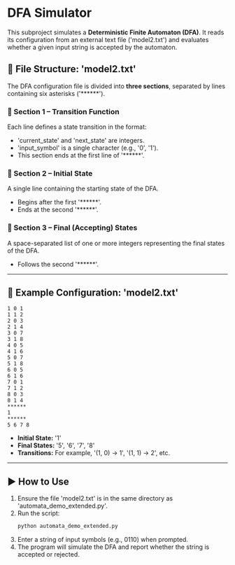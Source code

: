 # DFA Simulator

This subproject simulates a **Deterministic Finite Automaton (DFA)**. It reads its configuration from an external text file ('model2.txt') and evaluates whether a given input string is accepted by the automaton.

## 📄 File Structure: 'model2.txt'

The DFA configuration file is divided into **three sections**, separated by lines containing six asterisks ('******').

### 🔹 Section 1 – Transition Function

Each line defines a state transition in the format:


- 'current_state' and 'next_state' are integers.
- 'input_symbol' is a single character (e.g., '0', '1').
- This section ends at the first line of '******'.

### 🔹 Section 2 – Initial State

A single line containing the starting state of the DFA.

- Begins after the first '******'.
- Ends at the second '******'.

### 🔹 Section 3 – Final (Accepting) States

A space-separated list of one or more integers representing the final states of the DFA.

- Follows the second '******'.

---

## 🧪 Example Configuration: 'model2.txt'

```
1 0 1
1 1 2
2 0 3
2 1 4
3 0 7
3 1 8
4 0 5
4 1 6
5 0 7
5 1 8
6 0 5
6 1 6
7 0 1
7 1 2
8 0 3
8 1 4
******
1
******
5 6 7 8
```

- **Initial State:** '1'
- **Final States:** '5', '6', '7', '8'
- **Transitions:** For example, '(1, 0) → 1', '(1, 1) → 2', etc.

---

## ▶️ How to Use

1. Ensure the file 'model2.txt' is in the same directory as 'automata_demo_extended.py'.
2. Run the script:
   ```bash
   python automata_demo_extended.py
3. Enter a string of input symbols (e.g., 0110) when prompted.
4. The program will simulate the DFA and report whether the string is accepted or rejected.
